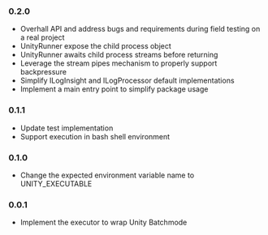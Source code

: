 ### 0.2.0
- Overhall API and address bugs and requirements during field testing on a real project
- UnityRunner expose the child process object
- UnityRunner awaits child process streams before returning
- Leverage the stream pipes mechanism to properly support backpressure
- Simplify ILogInsight and ILogProcessor default implementations
- Implement a main entry point to simplify package usage

### 0.1.1
- Update test implementation
- Support execution in bash shell environment

### 0.1.0
- Change the expected environment variable name to UNITY_EXECUTABLE

### 0.0.1
- Implement the executor to wrap Unity Batchmode  